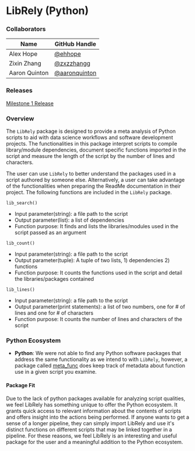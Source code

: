 # LibRely (Python)

### Collaborators
| Name | GitHub Handle |
| ---- | ------ |
| Alex Hope | [@ehhope ]( https://github.com/ehhope) |
| Zixin Zhang     | [@zxzzhangg](https://github.com/zxzzhangg) |
| Aaron Quinton     | [@aaronquinton](https://github.com/aaronquinton ) |


### Releases

[Milestone 1 Release](https://github.com/UBC-MDS/LibRely-Py-/releases/tag/V1.0)

### Overview
The `LibRely` package is designed to provide a meta analysis of Python scripts to aid with data science workflows and software development projects. The functionalities in this package interpret scripts to compile library/module dependencies, document specific functions imported in the script and measure the length of the script by the number of lines and characters.

The user can use `LibRely` to better understand the packages used in a script authored by someone else. Alternatively, a user can take advantage of the functionalities when preparing the ReadMe documentation in their project. The following functions are included in the `LibRely` package.

`lib_search()`

- Input parameter(string): a file path to the script
- Output parameter(list): a list of dependencies
- Function purpose: It finds and lists the libraries/modules used in the script passed as an argument

`lib_count()`

- Input parameter(string): a file path to the script
- Output parameter(tuple): A tuple of two lists, 1) dependencies 2) functions
- Function purpose: It counts the functions used in the script and detail the libraries/packages contained

`lib_lines()`

 - Input parameter(string): a file path to the script
 - Output parameter(print statements): a list of two numbers, one for # of lines and one for # of characters
 - Function purpose: It counts the number of lines and characters of the script


### Python Ecosystem

- **Python**: We were not able to find any Python software packages that address the same functionality as we intend to with ```LibRely```, however, a package called [meta_func](https://pypi.org/project/meta_func/) does keep track of metadata about function use in a given script you examine. 

#### Package Fit 
Due to the lack of python packages available for analyzing script qualities, we feel LibRely has something unique to offer the Python ecosystem. It grants quick access to relevant information about the contents of scripts and offers insight into the actions being performed. If anyone wants to get a sense of a longer pipeline, they can simply import LibRely and use it's distinct functions on different scripts that may be linked together in a pipeline. For these reasons, we feel LibRely is an interesting and useful package for the user and a meaningful addition to the Python ecosystem.
